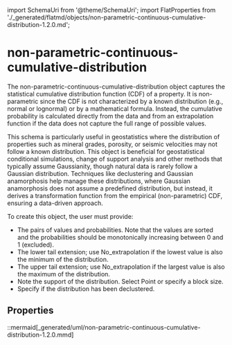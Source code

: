 import SchemaUri from '@theme/SchemaUri';
import FlatProperties from './_generated/flatmd/objects/non-parametric-continuous-cumulative-distribution-1.2.0.md';

# non-parametric-continuous-cumulative-distribution

<SchemaUri uri="schema/objects/non-parametric-continuous-cumulative-distribution/1.1.0/non-parametric-continuous-cumulative-distribution.schema.json" />

The non-parametric-continuous-cumulative-distribution object captures the statistical cumulative distribution function (CDF) of a property. It is non-parametric since the CDF is not characterized by a known distribution (e.g., normal or lognormal) or by a mathematical formula. Instead, the cumulative probability is calculated directly from the data and from an extrapolation function if the data does not capture the full range of possible values.

This schema is particularly useful in geostatistics where the distribution of properties such as mineral grades, porosity, or seismic velocities may not follow a known distribution. This object is beneficial for geostatistical conditional simulations, change of support analysis and other methods that typically assume Gaussianity, though natural data is rarely follow a Gaussian distribution. Techniques like declustering and Gaussian anamorphosis help manage these distributions, where Gaussian anamorphosis does not assume a predefined distribution, but instead, it derives a transformation function from the empirical (non-parametric) CDF, ensuring a data-driven approach.

To create this object, the user must provide:

- The pairs of values and probabilities. Note that the values are sorted and the probabilities should be monotonically increasing between 0 and 1 (excluded).
- The lower tail extension; use No_extrapolation if the lowest value is also the minimum of the distribution.
- The upper tail extension; use No_extrapolation if the largest value is also the maximum of the distribution.
- Note the support of the distribution. Select Point or specify a block size.
- Specify if the distribution has been declustered.

## Properties

<FlatProperties />

::mermaid[_generated/uml/non-parametric-continuous-cumulative-distribution-1.2.0.mmd]
